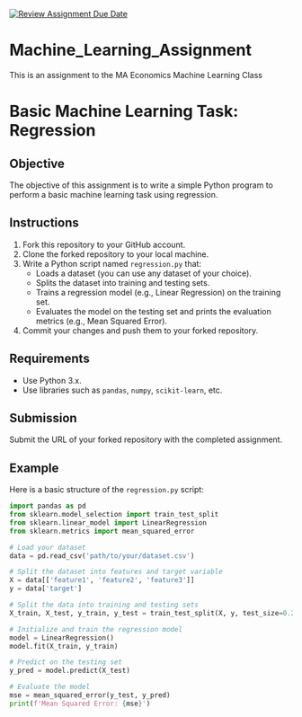 [![Review Assignment Due Date](https://classroom.github.com/assets/deadline-readme-button-24ddc0f5d75046c5622901739e7c5dd533143b0c8e959d652212380cedb1ea36.svg)](https://classroom.github.com/a/g_0BYp0d)
# Machine_Learning_Assignment
This is an assignment to the MA Economics Machine Learning Class

# Basic Machine Learning Task: Regression

## Objective
The objective of this assignment is to write a simple Python program to perform a basic machine learning task using regression.

## Instructions
1. Fork this repository to your GitHub account.
2. Clone the forked repository to your local machine.
3. Write a Python script named `regression.py` that:
   - Loads a dataset (you can use any dataset of your choice).
   - Splits the dataset into training and testing sets.
   - Trains a regression model (e.g., Linear Regression) on the training set.
   - Evaluates the model on the testing set and prints the evaluation metrics (e.g., Mean Squared Error).
4. Commit your changes and push them to your forked repository.

## Requirements
- Use Python 3.x.
- Use libraries such as `pandas`, `numpy`, `scikit-learn`, etc.

## Submission
Submit the URL of your forked repository with the completed assignment.

## Example
Here is a basic structure of the `regression.py` script:

```python
import pandas as pd
from sklearn.model_selection import train_test_split
from sklearn.linear_model import LinearRegression
from sklearn.metrics import mean_squared_error

# Load your dataset
data = pd.read_csv('path/to/your/dataset.csv')

# Split the dataset into features and target variable
X = data[['feature1', 'feature2', 'feature3']]
y = data['target']

# Split the data into training and testing sets
X_train, X_test, y_train, y_test = train_test_split(X, y, test_size=0.2, random_state=42)

# Initialize and train the regression model
model = LinearRegression()
model.fit(X_train, y_train)

# Predict on the testing set
y_pred = model.predict(X_test)

# Evaluate the model
mse = mean_squared_error(y_test, y_pred)
print(f'Mean Squared Error: {mse}')

